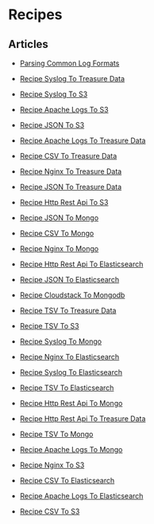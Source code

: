 # Recipes


Articles
--------

-   [Parsing Common Log Formats](/articles/common-log-formats.md)


-   [Recipe Syslog To Treasure Data](/articles/recipe-syslog-to-treasure-data.md)


-   [Recipe Syslog To S3](/articles/recipe-syslog-to-s3.md)


-   [Recipe Apache Logs To S3](/articles/recipe-apache-logs-to-s3.md)


-   [Recipe JSON To S3](/articles/recipe-json-to-s3.md)


-   [Recipe Apache Logs To Treasure
    Data](/articles//articles/recipe-apache-logs-to-treasure-data.md)


-   [Recipe CSV To Treasure
    Data](/articles//articles/recipe-csv-to-treasure-data.md)


-   [Recipe Nginx To Treasure
    Data](/articles//articles/recipe-nginx-to-treasure-data.md)


-   [Recipe JSON To Treasure
    Data](/articles//articles/recipe-json-to-treasure-data.md)


-   [Recipe Http Rest Api To
    S3](/articles//articles/recipe-http-rest-api-to-s3.md)


-   [Recipe JSON To Mongo](/articles/recipe-json-to-mongo.md)


-   [Recipe CSV To Mongo](/articles/recipe-csv-to-mongo.md)


-   [Recipe Nginx To Mongo](/articles/recipe-nginx-to-mongo.md)


-   [Recipe Http Rest Api To
    Elasticsearch](/articles//articles/recipe-http-rest-api-to-elasticsearch.md)


-   [Recipe JSON To
    Elasticsearch](/articles//articles/recipe-json-to-elasticsearch.md)


-   [Recipe Cloudstack To
    Mongodb](/articles//articles/recipe-cloudstack-to-mongodb.md)


-   [Recipe TSV To Treasure
    Data](/articles//articles/recipe-tsv-to-treasure-data.md)


-   [Recipe TSV To S3](/articles/recipe-tsv-to-s3.md)


-   [Recipe Syslog To Mongo](/articles/recipe-syslog-to-mongo.md)


-   [Recipe Nginx To
    Elasticsearch](/articles//articles/recipe-nginx-to-elasticsearch.md)


-   [Recipe Syslog To
    Elasticsearch](/articles//articles/recipe-syslog-to-elasticsearch.md)


-   [Recipe TSV To
    Elasticsearch](/articles//articles/recipe-tsv-to-elasticsearch.md)


-   [Recipe Http Rest Api To
    Mongo](/articles//articles/recipe-http-rest-api-to-mongo.md)


-   [Recipe Http Rest Api To Treasure
    Data](/articles//articles/recipe-http-rest-api-to-treasure-data.md)


-   [Recipe TSV To Mongo](/articles/recipe-tsv-to-mongo.md)


-   [Recipe Apache Logs To
    Mongo](/articles//articles/recipe-apache-logs-to-mongo.md)


-   [Recipe Nginx To S3](/articles/recipe-nginx-to-s3.md)


-   [Recipe CSV To
    Elasticsearch](/articles//articles/recipe-csv-to-elasticsearch.md)


-   [Recipe Apache Logs To
    Elasticsearch](/articles//articles/recipe-apache-logs-to-elasticsearch.md)


-   [Recipe CSV To S3](/articles/recipe-csv-to-s3.md)
